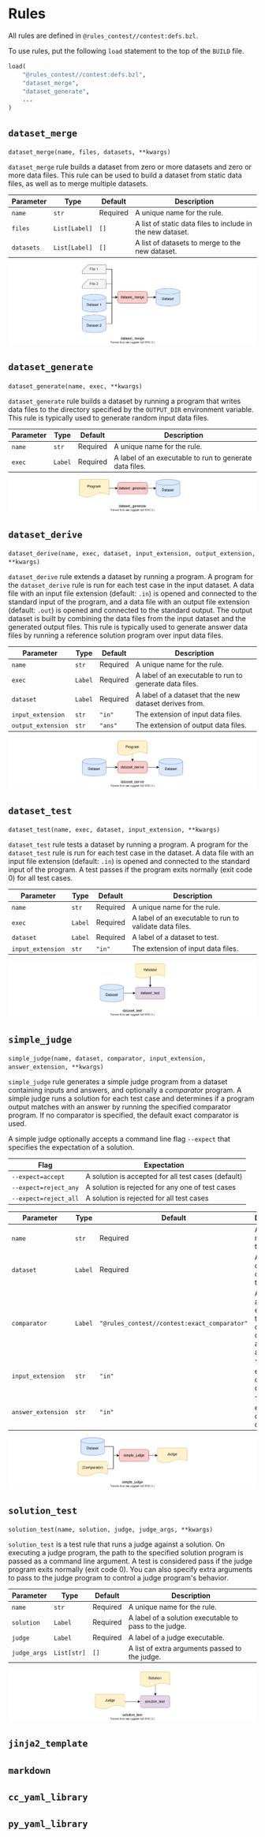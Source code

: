 # Rules

All rules are defined in `@rules_contest//contest:defs.bzl`.

To use rules, put the following `load` statement to the top of the `BUILD` file.

```python
load(
    "@rules_contest//contest:defs.bzl",
    "dataset_merge",
    "dataset_generate",
    ...
)
```

## `dataset_merge`

`dataset_merge(name, files, datasets, **kwargs)`

`dataset_merge` rule builds a dataset from zero or more datasets and zero or
more data files. This rule can be used to build a dataset from static data
files, as well as to merge multiple datasets.

| Parameter | Type | Default | Description |
| --- | --- | --- | --- |
| `name` | `str` | Required | A unique name for the rule. |
| `files` | `List[Label]` | `[]` | A list of static data files to include in the new dataset. |
| `datasets` | `List[Label]` | `[]` | A list of datasets to merge to the new dataset. |

![dataset_merge](../images/dataset_merge.svg)

## `dataset_generate`

`dataset_generate(name, exec, **kwargs)`

`dataset_generate` rule builds a dataset by running a program that writes data
files to the directory specified by the `OUTPUT_DIR` environment variable.
This rule is typically used to generate random input data files.

| Parameter | Type | Default | Description |
| --- | --- | --- | --- |
| `name` | `str` | Required | A unique name for the rule. |
| `exec` | `Label` | Required | A label of an executable to run to generate data files. |

![dataset_generate](../images/dataset_generate.svg)

## `dataset_derive`

`dataset_derive(name, exec, dataset, input_extension, output_extension, **kwargs)`

`dataset_derive` rule extends a dataset by running a program. A program for
the `dataset_derive` rule is run for each test case in the input dataset.
A data file with an input file extension (default: `.in`) is opened and
connected to the standard input of the program, and a data file with an output
file extension (default: `.out`) is opened and connected to the standard output.
The output dataset is built by combining the data files from the input dataset
and the generated output files. This rule is typically used to generate answer
data files by running a reference solution program over input data files.

| Parameter | Type | Default | Description |
| --- | --- | --- | --- |
| `name` | `str` | Required | A unique name for the rule. |
| `exec` | `Label` | Required | A label of an executable to run to generate data files. |
| `dataset` | `Label` | Required | A label of a dataset that the new dataset derives from. |
| `input_extension` | `str` | `"in"` | The extension of input data files. |
| `output_extension` | `str` | `"ans"` | The extension of output data files. |

![dataset_derive](../images/dataset_derive.svg)

## `dataset_test`

`dataset_test(name, exec, dataset, input_extension, **kwargs)`

`dataset_test` rule tests a dataset by running a program. A program for
the `dataset_test` rule is run for each test case in the dataset. A data file
with an input file extension (default: `.in`) is opened and connected to the
standard input of the program. A test passes if the program exits normally
(exit code 0) for all test cases.

| Parameter | Type | Default | Description |
| --- | --- | --- | --- |
| `name` | `str` | Required | A unique name for the rule. |
| `exec` | `Label` | Required | A label of an executable to run to validate data files. |
| `dataset` | `Label` | Required | A label of a dataset to test. |
| `input_extension` | `str` | `"in"` | The extension of input data files. |

![dataset_test](../images/dataset_test.svg)

## `simple_judge`

`simple_judge(name, dataset, comparator, input_extension, answer_extension, **kwargs)`

`simple_judge` rule generates a simple judge program from a dataset containing
inputs and answers, and optionally a *comparator* program. A simple judge runs
a solution for each test case and determines if a program output matches with
an answer by running the specified comparator program. If no comparator is
specified, the default exact comparator is used.

A simple judge optionally accepts a command line flag `--expect` that specifies
the expectation of a solution.

| Flag | Expectation |
| --- | --- |
| `--expect=accept` | A solution is accepted for all test cases (default) |
| `--expect=reject_any` | A solution is rejected for any one of test cases |
| `--expect=reject_all` | A solution is rejected for all test cases |

| Parameter | Type | Default | Description |
| --- | --- | --- | --- |
| `name` | `str` | Required | A unique name for the rule. |
| `dataset` | `Label` | Required | A label of a dataset containing test cases. |
| `comparator` | `Label` | `"@rules_contest//contest:exact_comparator"` | A label of an executable to run to compare an output file and an answer file. |
| `input_extension` | `str` | `"in"` | The extension of input data files. |
| `answer_extension` | `str` | `"in"` | The extension of answer data files. |

![simple_judge](../images/simple_judge.svg)

## `solution_test`

`solution_test(name, solution, judge, judge_args, **kwargs)`

`solution_test` is a test rule that runs a judge against a solution.
On executing a judge program, the path to the specified solution program is
passed as a command line argument. A test is considered pass if the judge
program exits normally (exit code 0). You can also specify extra arguments to
pass to the judge program to control a judge program's behavior.

| Parameter | Type | Default | Description |
| --- | --- | --- | --- |
| `name` | `str` | Required | A unique name for the rule. |
| `solution` | `Label` | Required | A label of a solution executable to pass to the judge. |
| `judge` | `Label` | Required | A label of a judge executable. |
| `judge_args` | `List[str]` | `[]` | A list of extra arguments passed to the judge. |

![solution_test](../images/solution_test.svg)

## `jinja2_template`

## `markdown`

## `cc_yaml_library`

## `py_yaml_library`
